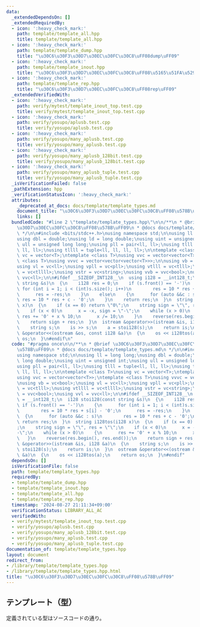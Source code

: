 ```yaml
---
data:
  _extendedDependsOn: []
  _extendedRequiredBy:
  - icon: ':heavy_check_mark:'
    path: template/template_all.hpp
    title: template/template_all.hpp
  - icon: ':heavy_check_mark:'
    path: template/template_dump.hpp
    title: "\u30C6\u30F3\u30D7\u30EC\u30FC\u30C8\uFF08dump\uFF09"
  - icon: ':heavy_check_mark:'
    path: template/template_inout.hpp
    title: "\u30C6\u30F3\u30D7\u30EC\u30FC\u30C8\uFF08\u5165\u51FA\u529B\uFF09"
  - icon: ':heavy_check_mark:'
    path: template/template_rep.hpp
    title: "\u30C6\u30F3\u30D7\u30EC\u30FC\u30C8\uFF08rep\uFF09"
  _extendedVerifiedWith:
  - icon: ':heavy_check_mark:'
    path: verify/mytest/template_inout_top.test.cpp
    title: verify/mytest/template_inout_top.test.cpp
  - icon: ':heavy_check_mark:'
    path: verify/yosupo/aplusb.test.cpp
    title: verify/yosupo/aplusb.test.cpp
  - icon: ':heavy_check_mark:'
    path: verify/yosupo/many_aplusb.test.cpp
    title: verify/yosupo/many_aplusb.test.cpp
  - icon: ':heavy_check_mark:'
    path: verify/yosupo/many_aplusb_128bit.test.cpp
    title: verify/yosupo/many_aplusb_128bit.test.cpp
  - icon: ':heavy_check_mark:'
    path: verify/yosupo/many_aplusb_tuple.test.cpp
    title: verify/yosupo/many_aplusb_tuple.test.cpp
  _isVerificationFailed: false
  _pathExtension: hpp
  _verificationStatusIcon: ':heavy_check_mark:'
  attributes:
    _deprecated_at_docs: docs/template/template_types.md
    document_title: "\u30C6\u30F3\u30D7\u30EC\u30FC\u30C8\uFF08\u578B\uFF09"
    links: []
  bundledCode: "#line 2 \"template/template_types.hpp\"\n\n/**\n * @brief \u30C6\u30F3\
    \u30D7\u30EC\u30FC\u30C8\uFF08\u578B\uFF09\n * @docs docs/template/template_types.md\n\
    \ */\n\n#include <bits/stdc++.h>\nusing namespace std;\n\nusing ll = long long;\n\
    using dbl = double;\nusing ld = long double;\nusing uint = unsigned int;\nusing\
    \ ull = unsigned long long;\nusing pll = pair<ll, ll>;\nusing tlll = tuple<ll,\
    \ ll, ll>;\nusing tllll = tuple<ll, ll, ll, ll>;\n\ntemplate <class T>\nusing\
    \ vc = vector<T>;\ntemplate <class T>\nusing vvc = vector<vector<T>>;\ntemplate\
    \ <class T>\nusing vvvc = vector<vector<vector<T>>>;\n\nusing vb = vc<bool>;\n\
    using vl = vc<ll>;\nusing vpll = vc<pll>;\nusing vtlll = vc<tlll>;\nusing vtllll\
    \ = vc<tllll>;\nusing vstr = vc<string>;\nusing vvb = vvc<bool>;\nusing vvl =\
    \ vvc<ll>;\n\n#ifdef __SIZEOF_INT128__\n  using i128 = __int128_t;\n  i128 stoi128(const\
    \ string &s)\n  {\n    i128 res = 0;\n    if (s.front() == '-')\n    {\n     \
    \ for (int i = 1; i < (int)s.size(); i++)\n        res = 10 * res + s[i] - '0';\n\
    \      res = -res;\n    }\n    else\n    {\n      for (auto &&c : s)\n       \
    \ res = 10 * res + c - '0';\n    }\n    return res;\n  }\n  string i128tos(i128\
    \ x)\n  {\n    if (x == 0) return \"0\";\n    string sign = \"\", res = \"\";\n\
    \    if (x < 0)\n      x = -x, sign = \"-\";\n    while (x > 0)\n    {\n     \
    \ res += '0' + x % 10;\n      x /= 10;\n    }\n    reverse(res.begin(), res.end());\n\
    \    return sign + res;\n  }\n  istream &operator>>(istream &is, i128 &a)\n  {\n\
    \    string s;\n    is >> s;\n    a = stoi128(s);\n    return is;\n  }\n  ostream\
    \ &operator<<(ostream &os, const i128 &a)\n  {\n    os << i128tos(a);\n    return\
    \ os;\n  }\n#endif\n"
  code: "#pragma once\n\n/**\n * @brief \u30C6\u30F3\u30D7\u30EC\u30FC\u30C8\uFF08\
    \u578B\uFF09\n * @docs docs/template/template_types.md\n */\n\n#include <bits/stdc++.h>\n\
    using namespace std;\n\nusing ll = long long;\nusing dbl = double;\nusing ld =\
    \ long double;\nusing uint = unsigned int;\nusing ull = unsigned long long;\n\
    using pll = pair<ll, ll>;\nusing tlll = tuple<ll, ll, ll>;\nusing tllll = tuple<ll,\
    \ ll, ll, ll>;\n\ntemplate <class T>\nusing vc = vector<T>;\ntemplate <class T>\n\
    using vvc = vector<vector<T>>;\ntemplate <class T>\nusing vvvc = vector<vector<vector<T>>>;\n\
    \nusing vb = vc<bool>;\nusing vl = vc<ll>;\nusing vpll = vc<pll>;\nusing vtlll\
    \ = vc<tlll>;\nusing vtllll = vc<tllll>;\nusing vstr = vc<string>;\nusing vvb\
    \ = vvc<bool>;\nusing vvl = vvc<ll>;\n\n#ifdef __SIZEOF_INT128__\n  using i128\
    \ = __int128_t;\n  i128 stoi128(const string &s)\n  {\n    i128 res = 0;\n   \
    \ if (s.front() == '-')\n    {\n      for (int i = 1; i < (int)s.size(); i++)\n\
    \        res = 10 * res + s[i] - '0';\n      res = -res;\n    }\n    else\n  \
    \  {\n      for (auto &&c : s)\n        res = 10 * res + c - '0';\n    }\n   \
    \ return res;\n  }\n  string i128tos(i128 x)\n  {\n    if (x == 0) return \"0\"\
    ;\n    string sign = \"\", res = \"\";\n    if (x < 0)\n      x = -x, sign = \"\
    -\";\n    while (x > 0)\n    {\n      res += '0' + x % 10;\n      x /= 10;\n \
    \   }\n    reverse(res.begin(), res.end());\n    return sign + res;\n  }\n  istream\
    \ &operator>>(istream &is, i128 &a)\n  {\n    string s;\n    is >> s;\n    a =\
    \ stoi128(s);\n    return is;\n  }\n  ostream &operator<<(ostream &os, const i128\
    \ &a)\n  {\n    os << i128tos(a);\n    return os;\n  }\n#endif"
  dependsOn: []
  isVerificationFile: false
  path: template/template_types.hpp
  requiredBy:
  - template/template_dump.hpp
  - template/template_inout.hpp
  - template/template_all.hpp
  - template/template_rep.hpp
  timestamp: '2024-08-27 21:11:34+09:00'
  verificationStatus: LIBRARY_ALL_AC
  verifiedWith:
  - verify/mytest/template_inout_top.test.cpp
  - verify/yosupo/aplusb.test.cpp
  - verify/yosupo/many_aplusb_128bit.test.cpp
  - verify/yosupo/many_aplusb.test.cpp
  - verify/yosupo/many_aplusb_tuple.test.cpp
documentation_of: template/template_types.hpp
layout: document
redirect_from:
- /library/template/template_types.hpp
- /library/template/template_types.hpp.html
title: "\u30C6\u30F3\u30D7\u30EC\u30FC\u30C8\uFF08\u578B\uFF09"
---
```

## テンプレート（型）

定義されている型はソースコードの通り。